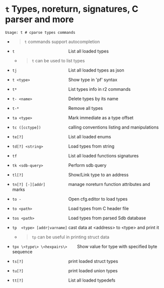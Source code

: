 <!-- TITLE: t -->

#  `t` Types, noreturn, signatures, C parser and more


```
Usage: t # cparse types commands
```

- > `t` commands support autocompletion

- `t                        `  List all loaded types
    - > `t` can be used to list types
- `tj                       `  List all loaded types as json
- `t <type>                 `  Show type in 'pf' syntax
- `t*                       `  List types info in r2 commands
- `t- <name>                `  Delete types by its name
- `t-*                      `  Remove all types
- `ta <type>                `  Mark immediate as a type offset
- `tc ([cctype])            `  calling conventions listing and manipulations
- `te[?]                    `  List all loaded enums
- `td[?] <string>           `  Load types from string
- `tf                       `  List all loaded functions signatures
- `tk <sdb-query>           `  Perform sdb query
- `tl[?]                    `  Show/Link type to an address
- `tn[?] [-][addr]          `  manage noreturn function attributes and marks
- `to -                     `  Open cfg.editor to load types
- `to <path>                `  Load types from C header file
- `tos <path>               `  Load types from parsed Sdb database
- `tp  <type> [addr|varname]`  cast data at \<address\> to \<type\> and print it
    - > `tp` can be useful in printing struct data
- `tpx \<type\> \<hexpairs\>    `  Show value for type with specified byte sequence
- `ts[?]                    `  print loaded struct types
- `tu[?]                    `  print loaded union types
- `tt[?]                    `  List all loaded typedefs

<p hidden>t- ta tb tc te td tf tk tl tn to tos tp ts tu tt</p>